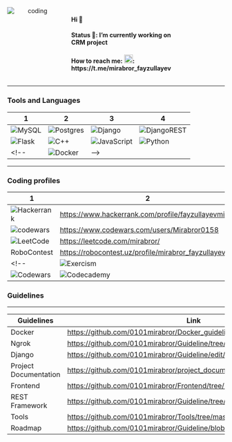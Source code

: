 <div width=100% style="display:grid; grid-template-columns: 0.5fr 0.5fr">
     <img  align="center" alt="coding" style=" text-align:center;" src="https://media.tenor.com/zn8iyusePtgAAAAC/joy.gif" />
    <div  style="text-align:left">
      <ul style="list-style:none;">
           <li><h4> Hi 👋</h4> </li>
            <li><h4> Status 🔭: I’m currently working on CRM project</h4></li>
            <li><h4> How to reach me: <img src="https://cdn.pixabay.com/photo/2020/10/17/13/21/telegram-5662082_1280.png" style="width:20px; height:20px;">:                           https://t.me/mirabror_fayzullayev</h4></li>
      </ul>
    </div>
</div>

<!--
<div width:100%>
<img width=50% align="center" alt="coding" style="width:500px; height:370px; text-align:center;" src="https://media.tenor.com/zn8iyusePtgAAAAC/joy.gif" />
<span width=50%>
### Hi 👋-->
<!-- ![Screenshot_1](https://user-images.githubusercontent.com/99737165/230455497-2d028d87-e9d9-4224-8ad0-48b892566759.png)
![Screenshot_3](https://user-images.githubusercontent.com/99737165/230455061-1b470e51-8112-4c7d-8c51-8b843ad2bffe.png)
![Screenshot_4](https://user-images.githubusercontent.com/99737165/230455449-c641877d-46b0-4683-a2a1-424eea41f4c8.png) -->
<!-- **0101mirabror/0101mirabror** is a ✨ _special_ ✨ repository because its `README.md` (this file) appears on your GitHub profile. -->
<!-- Here are some ideas to get you started: -->
<!--### Status 🔭: I’m currently working on CRM project-->
<!-- - 🌱 I’m currently learning Golang and it's frameworks
- 👯 I’m looking to collaborate on ...
- 🤔 I’m looking for help with ...
- 💬 Ask me about ... -->
<!-- ### How to reach me: tgrm!: `https://t.me/mirabror_fayzullayev`-->
<!-- - 😄 Pronouns: ...
- ⚡ Fun fact: ... -->
<!-- </span>
</div>-->
---
### Tools and Languages
|1|2|3|4|
|---------------------|------------|--|--|
 |![MySQL](https://img.shields.io/badge/mysql-%2300f.svg?style=for-the-badge&logo=mysql&logoColor=white) | ![Postgres](https://img.shields.io/badge/postgres-%23316192.svg?style=for-the-badge&logo=postgresql&logoColor=white)| ![Django](https://img.shields.io/badge/django-%23092E20.svg?style=for-the-badge&logo=django&logoColor=white)|![DjangoREST](https://img.shields.io/badge/DJANGO-REST-ff1709?style=for-the-badge&logo=django&logoColor=white&color=ff1709&labelColor=gray) |
|![Flask](https://img.shields.io/badge/flask-%23000.svg?style=for-the-badge&logo=flask&logoColor=white) | ![C++](https://img.shields.io/badge/c++-%2300599C.svg?style=for-the-badge&logo=c%2B%2B&logoColor=white) |![JavaScript](https://img.shields.io/badge/javascript-%23323330.svg?style=for-the-badge&logo=javascript&logoColor=%23F7DF1E)|![Python](https://img.shields.io/badge/python-3670A0?style=for-the-badge&logo=python&logoColor=ffdd54) |
<!--|![Docker](https://img.shields.io/badge/docker-%230db7ed.svg?style=for-the-badge&logo=docker&logoColor=white) |-->


---
### Coding profiles
|1|2|
|---|---|
|![Hackerrank](https://img.shields.io/badge/-Hackerrank-2EC866?style=for-the-badge&logo=HackerRank&logoColor=white) |https://www.hackerrank.com/profile/fayzullayevmira1|
|![codewars](https://www.codewars.com/users/Mirabror0158/badges/micro?theme=light)|https://www.codewars.com/users/Mirabror0158|
|![LeetCode](https://img.shields.io/badge/LeetCode-000000?style=for-the-badge&logo=LeetCode&logoColor=#d16c06)|https://leetcode.com/mirabror/|
|RoboContest|https://robocontest.uz/profile/mirabror_fayzullayev|
<!--|![Exercism](https://img.shields.io/badge/Exercism-009CAB?style=for-the-badge&logo=exercism&logoColor=white)|![GitLab CI](https://img.shields.io/badge/gitlab%20ci-%23181717.svg?style=for-the-badge&logo=gitlab&logoColor=white) |![GitHub](https://img.shields.io/badge/github-%23121011.svg?style=for-the-badge&logo=github&logoColor=white) |
|![Codewars](https://img.shields.io/badge/Codewars-B1361E?style=for-the-badge&logo=codewars&logoColor=grey)|![Codecademy](https://img.shields.io/badge/Codecademy-FFF0E5?style=for-the-badge&logo=codecademy&logoColor=1F243A)|![codingninjas](https://img.shields.io/badge/coding%20ninjas-DD6620?style=for-the-badge&logo=codingninjas&logoColor=white)||-->
<!--<a href="https://www.codewars.com/users/Mirabror0158"><img src ='https://img.shields.io/badge/Codewars-B1361E?style=for-the-badge&logo=codewars&logoColor=grey></a>
<a href="https://www.codewars.com/users/Mirabror0158"><img src ='https://www.codewars.com/users/Mirabror0158/badges/micro?theme=light'></a>-->

### Guidelines
---

|    Guidelines       |                     Link                                                 |
|---------------------|----------------------------------------------------------------          |
|      Docker         | https://github.com/0101mirabror/Docker_guideline/tree/master/dockerguide |
|        Ngrok           |  https://github.com/0101mirabror/Guideline/tree/master/ngrok |
|Django| https://github.com/0101mirabror/Guideline/edit/master/django|
|Project Documentation| https://github.com/0101mirabror/project_documentations/tree/master|
|Frontend|https://github.com/0101mirabror/Frontend/tree/master|
|REST Framework|https://github.com/0101mirabror/Guideline/tree/master/djangorestframework|
|Tools|https://github.com/0101mirabror/Tools/tree/master|
|Roadmap| https://github.com/0101mirabror/Guideline/blob/version1/roadmap.md|
<!-- https://media.tenor.com/zn8iyusePtgAAAAC/joy.gif
[!gif](https://media.tenor.com/zn8iyusePtgAAAAC/joy.gif)-->
